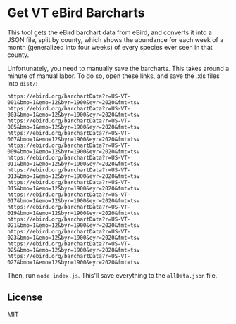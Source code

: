 # Get VT eBird Barcharts

This tool gets the eBird barchart data from eBird, and converts it into a JSON file, split by county, which shows the abundance for each week of a month (generalized into four weeks) of every species ever seen in that county.

Unfortunately, you need to manually save the barcharts. This takes around a minute of manual labor. To do so, open these links, and save the .xls files into `dist/`:

```
https://ebird.org/barchartData?r=US-VT-001&bmo=1&emo=12&byr=1900&eyr=2020&fmt=tsv
https://ebird.org/barchartData?r=US-VT-003&bmo=1&emo=12&byr=1900&eyr=2020&fmt=tsv
https://ebird.org/barchartData?r=US-VT-005&bmo=1&emo=12&byr=1900&eyr=2020&fmt=tsv
https://ebird.org/barchartData?r=US-VT-007&bmo=1&emo=12&byr=1900&eyr=2020&fmt=tsv
https://ebird.org/barchartData?r=US-VT-009&bmo=1&emo=12&byr=1900&eyr=2020&fmt=tsv
https://ebird.org/barchartData?r=US-VT-011&bmo=1&emo=12&byr=1900&eyr=2020&fmt=tsv
https://ebird.org/barchartData?r=US-VT-013&bmo=1&emo=12&byr=1900&eyr=2020&fmt=tsv
https://ebird.org/barchartData?r=US-VT-015&bmo=1&emo=12&byr=1900&eyr=2020&fmt=tsv
https://ebird.org/barchartData?r=US-VT-017&bmo=1&emo=12&byr=1900&eyr=2020&fmt=tsv
https://ebird.org/barchartData?r=US-VT-019&bmo=1&emo=12&byr=1900&eyr=2020&fmt=tsv
https://ebird.org/barchartData?r=US-VT-021&bmo=1&emo=12&byr=1900&eyr=2020&fmt=tsv
https://ebird.org/barchartData?r=US-VT-023&bmo=1&emo=12&byr=1900&eyr=2020&fmt=tsv
https://ebird.org/barchartData?r=US-VT-025&bmo=1&emo=12&byr=1900&eyr=2020&fmt=tsv
https://ebird.org/barchartData?r=US-VT-027&bmo=1&emo=12&byr=1900&eyr=2020&fmt=tsv
```

Then, run `node index.js`. This'll save everything to the `allData.json` file.

## License

MIT